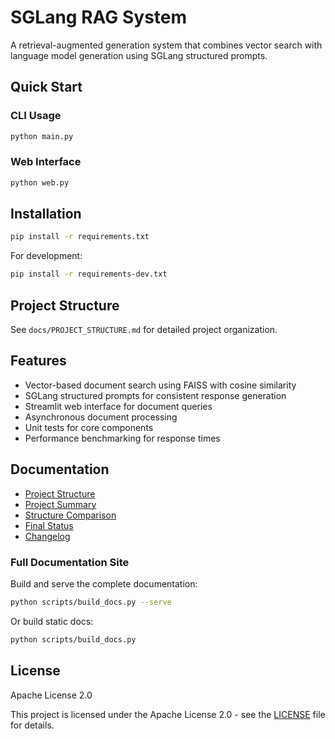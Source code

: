 # SGLang RAG System
A retrieval-augmented generation system that combines vector search with language model generation using SGLang structured prompts.



## Quick Start



### CLI Usage
```bash
python main.py
```


### Web Interface
```bash
python web.py
```



## Installation

```bash
pip install -r requirements.txt
```



For development:
```bash
pip install -r requirements-dev.txt
```



## Project Structure
See `docs/PROJECT_STRUCTURE.md` for detailed project organization.



## Features
- Vector-based document search using FAISS with cosine similarity
- SGLang structured prompts for consistent response generation
- Streamlit web interface for document queries
- Asynchronous document processing
- Unit tests for core components
- Performance benchmarking for response times



## Documentation
- [Project Structure](docs/PROJECT_STRUCTURE.md)
- [Project Summary](docs/PROJECT_SUMMARY.md)
- [Structure Comparison](docs/STRUCTURE_COMPARISON.md)
- [Final Status](docs/FINAL_STATUS.md)
- [Changelog](docs/CHANGELOG.md)

### Full Documentation Site

Build and serve the complete documentation:

```bash
python scripts/build_docs.py --serve
```

Or build static docs:

```bash
python scripts/build_docs.py
```



## License

Apache License 2.0

This project is licensed under the Apache License 2.0 - see the [LICENSE](LICENSE) file for details.